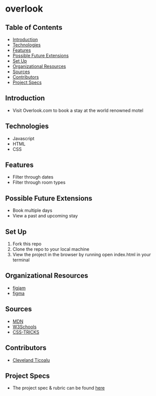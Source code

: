 # overlook


## Table of Contents
  - [Introduction](#introduction)
  - [Technologies](#technologies)
  - [Features](#features)
  - [Possible Future Extensions](#possible-future-extensions)
  - [Set Up](#set-up)
  - [Organizational Resources](#organizational-resources)
  - [Sources](#sources)
  - [Contributors](#contributors)
  - [Project Specs](#project-specs)

## Introduction

  - Visit Overlook.com to book a stay at the world renowned motel

## Technologies
  - Javascript
  - HTML
  - CSS

## Features

   - Filter through dates 
   - Filter through room types

## Possible Future Extensions

  - Book multiple days
  - View a past and upcoming stay

## Set Up

1. Fork this repo  
2. Clone the repo to your local machine
3. View the project in the browser by running open index.html in your terminal

## Organizational Resources

- [figjam](https://www.figma.com/file/UGbDcaDABeQiK6D8vsSs2i/Untitled?node-id=2%3A177)
- [figma](https://www.figma.com/file/MoXOsYleJVKozFQraaXMNS/Untitled?node-id=0%3A1)

## Sources

  - [MDN](http://developer.mozilla.org/en-US/)
  - [W3Schools](https://www.w3schools.com/)
  - [CSS-TRICKS](https://css-tricks.com/)

## Contributors

  - [Cleveland Ticoalu](https://github.com/cleveland231)

## Project Specs

  - The project spec & rubric can be found [here](https://frontend.turing.edu/projects/overlook.html)

